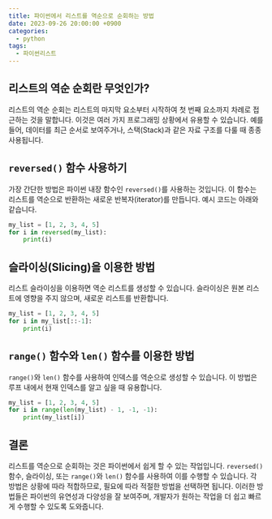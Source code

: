 ```yaml
---
title: 파이썬에서 리스트를 역순으로 순회하는 방법
date: 2023-09-26 20:00:00 +0900
categories:
  - python
tags:
  - 파이썬리스트
---
```


## 리스트의 역순 순회란 무엇인가?

리스트의 역순 순회는 리스트의 마지막 요소부터 시작하여 첫 번째 요소까지 차례로 접근하는 것을 말합니다. 이것은 여러 가지 프로그래밍 상황에서 유용할 수 있습니다. 예를 들어, 데이터를 최근 순서로 보여주거나, 스택(Stack)과 같은 자료 구조를 다룰 때 종종 사용됩니다.

## `reversed()` 함수 사용하기

가장 간단한 방법은 파이썬 내장 함수인 `reversed()`를 사용하는 것입니다. 이 함수는 리스트를 역순으로 반환하는 새로운 반복자(iterator)를 만듭니다. 예시 코드는 아래와 같습니다.

```python
my_list = [1, 2, 3, 4, 5]
for i in reversed(my_list):
    print(i)
```

## 슬라이싱(Slicing)을 이용한 방법

리스트 슬라이싱을 이용하면 역순 리스트를 생성할 수 있습니다. 슬라이싱은 원본 리스트에 영향을 주지 않으며, 새로운 리스트를 반환합니다.

```python
my_list = [1, 2, 3, 4, 5]
for i in my_list[::-1]:
    print(i)
```

## `range()` 함수와 `len()` 함수를 이용한 방법

`range()`와 `len()` 함수를 사용하여 인덱스를 역순으로 생성할 수 있습니다. 이 방법은 루프 내에서 현재 인덱스를 알고 싶을 때 유용합니다.

```python
my_list = [1, 2, 3, 4, 5]
for i in range(len(my_list) - 1, -1, -1):
    print(my_list[i])
```

## 결론

리스트를 역순으로 순회하는 것은 파이썬에서 쉽게 할 수 있는 작업입니다. `reversed()` 함수, 슬라이싱, 또는 `range()`와 `len()` 함수를 사용하여 이를 수행할 수 있습니다. 각 방법은 상황에 따라 적합하므로, 필요에 따라 적절한 방법을 선택하면 됩니다. 이러한 방법들은 파이썬의 유연성과 다양성을 잘 보여주며, 개발자가 원하는 작업을 더 쉽고 빠르게 수행할 수 있도록 도와줍니다.
